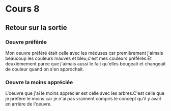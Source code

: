 # Cours 8
## Retour sur la sortie

### Oeuvre préférée
Mon oeuvre préféré était celle avec les méduses car premièrement j'aimais beaucoup les couleurs mauves et bleu,c'est mes couleurs préférés.Et deuxièmement parce que j'aimais aussi le fait qu'elles bougeait et changeait de couleur quand on s'en approchait. 


### Oeuvre la moins appréciée
L'oeuvre que j'ai le moins apprécier est celle avec les arbres.C'est celle que je préfère le moins car je n'ai pas vraiment compris le concept qu'il y avait en arrière de l'oeuvre.
